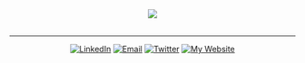 
<div align="center">
  <img src="https://readme-typing-svg.herokuapp.com?lines=I'm+a+Software+Developer;I'm+a+Full+Stack+Developer;I+build+awesome+digital+products;I+turn+ideas+into+interactive+digital+products!&center=true&width=600&height=45" />
</div>

<!--<div align="center">
  <img src="https://user-images.githubusercontent.com/74038190/229223263-cf2e4b07-2615-4f87-9c38-e37600f8381a.gif" width="600" alt="Professional Developer Animation"/>
</div>
-->


<!-- ## About Me


```typescript
const temidayoEmmanuel = {
  role: "Software Developer",
  experience: "3+ years",
  currentFocus: [
    "Next.js 15 & React 19",
    "TypeScript Architecture",
  ],
  askMeAbout: "Next.JS, UI performance and MERN Stack",
};
```
-->

<br clear="right"/>

<!--## 🎯 Featured Projects

<!-- <div>

| 🚀 **Project** | 🛠️ **Tech Stack** | 📈 **Status** | 🔗 **Link** |
|:---------------|:-------------------|:---------------|:-------------|
| **E-Commerce Platform** | Next.js 15, TypeScript, Stripe | 🟢 Active | [View Demo](https://github.com/temidayo-emmanuel) |
| **3D Portfolio Site** | Three.js, GSAP, React | 🟡 In Progress | [View Progress](https://github.com/temidayo-emmanuel) |
| **SaaS Dashboard** | React, Node.js, MongoDB | 🟢 Active | [View Live](https://github.com/temidayo-emmanuel) |
| **Mobile App** | React Native, Firebase | 🔴 Planning | [View Roadmap](https://github.com/temidayo-emmanuel) |

</div> -->

---

<!--
## Frontend

<div>
  <img src="https://raw.githubusercontent.com/devicons/devicon/master/icons/react/react-original-wordmark.svg" alt="React" width="40" title="React" />&nbsp;&nbsp;
  <img src="https://www.vectorlogo.zone/logos/tailwindcss/tailwindcss-icon.svg" alt="TailwindCSS" width="30" title="TailwindCSS" />&nbsp;&nbsp;
  <img src="https://raw.githubusercontent.com/devicons/devicon/master/icons/javascript/javascript-original.svg" alt="JavaScript" width="30" title="JavaScript" />&nbsp;&nbsp;
  <img src="https://raw.githubusercontent.com/devicons/devicon/master/icons/typescript/typescript-original.svg" alt="TypeScript" width="30" title="TypeScript" />&nbsp;&nbsp;
  <img src="https://raw.githubusercontent.com/devicons/devicon/master/icons/html5/html5-original.svg" alt="HTML5" width="30" title="HTML5" />&nbsp;&nbsp;
  <img src="https://raw.githubusercontent.com/devicons/devicon/master/icons/css3/css3-original.svg" alt="CSS3" width="30" title="CSS3" />&nbsp;&nbsp;
  <img src="https://raw.githubusercontent.com/devicons/devicon/master/icons/sass/sass-original.svg" alt="SASS" width="30" title="SASS" />
</div>

-->


<!--
## Backend

<div>
  <img src="https://raw.githubusercontent.com/devicons/devicon/master/icons/nodejs/nodejs-original-wordmark.svg" alt="Node.js" width="30" title="Node.js" />&nbsp;&nbsp;
  <img src="https://raw.githubusercontent.com/devicons/devicon/master/icons/mongodb/mongodb-original-wordmark.svg" alt="MongoDB" width="30" title="MongoDB" />&nbsp;&nbsp;
  <img src="https://upload.wikimedia.org/wikipedia/commons/6/64/Expressjs.png" alt="Express.js" height="30" width="30" title="Express.js" />
</div>

-->




<!--### 📊 GitHub Stats

<p align="center">
  <img src="https://github-readme-stats.vercel.app/api?username=temidayo-emmanuel&show_icons=true&theme=radical" height="160" />
  <img src="https://github-readme-stats.vercel.app/api/top-langs/?username=temidayo-emmanuel&layout=compact&theme=radical" height="160" />
</p>

<p align="center">
  <img src="https://github-readme-streak-stats.herokuapp.com/?user=temidayo-emmanuel&theme=radical" alt="Streak Stats" />
</p>

<p align="center">
  <img src="https://komarev.com/ghpvc/?username=temidayo-emmanuel&label=Profile+Views&color=blue&style=flat" alt="Profile Views" />
</p>
-->

<!--## 📈 Weekly Development Breakdown

```text
TypeScript   12 hrs 30 mins  ████████████████▓░░░░   68.5%
React        4 hrs 15 mins   ██████▒░░░░░░░░░░░░░░░   23.2%
CSS/SCSS     1 hr 20 mins    ██▒░░░░░░░░░░░░░░░░░░░    7.3%
JSON         15 mins         ▒░░░░░░░░░░░░░░░░░░░░░    1.0%
```
-->



<div align="center">
  
[![LinkedIn](https://img.shields.io/badge/LinkedIn-0077B5?style=for-the-badge&logo=linkedin&logoColor=white)](https://linkedin.com/in/adebayotemidayo)
[![Email](https://img.shields.io/badge/Email-D14836?style=for-the-badge&logo=gmail&logoColor=white)](mailto:adebayotemidayo601@gmail.com)
[![Twitter](https://img.shields.io/badge/Twitter-1DA1F2?style=for-the-badge&logo=twitter&logoColor=white)](https://twitter.com/your-handle)
[![My Website](https://img.shields.io/badge/Portfolio-FF5722?style=for-the-badge&logo=google-chrome&logoColor=white)](https://temidayo-emmanuel.vercel.app)

</div>

